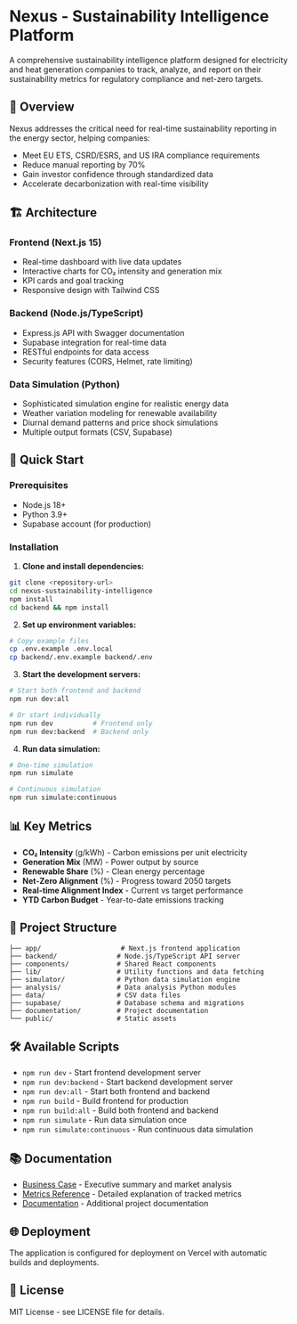 # Nexus - Sustainability Intelligence Platform

A comprehensive sustainability intelligence platform designed for electricity and heat generation companies to track, analyze, and report on their sustainability metrics for regulatory compliance and net-zero targets.

## 🎯 Overview

Nexus addresses the critical need for real-time sustainability reporting in the energy sector, helping companies:
- Meet EU ETS, CSRD/ESRS, and US IRA compliance requirements
- Reduce manual reporting by 70%
- Gain investor confidence through standardized data
- Accelerate decarbonization with real-time visibility

## 🏗️ Architecture

### Frontend (Next.js 15)
- Real-time dashboard with live data updates
- Interactive charts for CO₂ intensity and generation mix
- KPI cards and goal tracking
- Responsive design with Tailwind CSS

### Backend (Node.js/TypeScript)
- Express.js API with Swagger documentation
- Supabase integration for real-time data
- RESTful endpoints for data access
- Security features (CORS, Helmet, rate limiting)

### Data Simulation (Python)
- Sophisticated simulation engine for realistic energy data
- Weather variation modeling for renewable availability
- Diurnal demand patterns and price shock simulations
- Multiple output formats (CSV, Supabase)

## 🚀 Quick Start

### Prerequisites
- Node.js 18+
- Python 3.9+
- Supabase account (for production)

### Installation

1. **Clone and install dependencies:**
```bash
git clone <repository-url>
cd nexus-sustainability-intelligence
npm install
cd backend && npm install
```

2. **Set up environment variables:**
```bash
# Copy example files
cp .env.example .env.local
cp backend/.env.example backend/.env
```

3. **Start the development servers:**
```bash
# Start both frontend and backend
npm run dev:all

# Or start individually
npm run dev          # Frontend only
npm run dev:backend  # Backend only
```

4. **Run data simulation:**
```bash
# One-time simulation
npm run simulate

# Continuous simulation
npm run simulate:continuous
```

## 📊 Key Metrics

- **CO₂ Intensity** (g/kWh) - Carbon emissions per unit electricity
- **Generation Mix** (MW) - Power output by source
- **Renewable Share** (%) - Clean energy percentage
- **Net-Zero Alignment** (%) - Progress toward 2050 targets
- **Real-time Alignment Index** - Current vs target performance
- **YTD Carbon Budget** - Year-to-date emissions tracking

## 📁 Project Structure

```
├── app/                    # Next.js frontend application
├── backend/               # Node.js/TypeScript API server
├── components/            # Shared React components
├── lib/                   # Utility functions and data fetching
├── simulator/             # Python data simulation engine
├── analysis/              # Data analysis Python modules
├── data/                  # CSV data files
├── supabase/              # Database schema and migrations
├── documentation/         # Project documentation
└── public/                # Static assets
```

## 🛠️ Available Scripts

- `npm run dev` - Start frontend development server
- `npm run dev:backend` - Start backend development server
- `npm run dev:all` - Start both frontend and backend
- `npm run build` - Build frontend for production
- `npm run build:all` - Build both frontend and backend
- `npm run simulate` - Run data simulation once
- `npm run simulate:continuous` - Run continuous data simulation

## 📚 Documentation

- [Business Case](BUSINESS_CASE.md) - Executive summary and market analysis
- [Metrics Reference](METRICS.md) - Detailed explanation of tracked metrics
- [Documentation](documentation/) - Additional project documentation

## 🌐 Deployment

The application is configured for deployment on Vercel with automatic builds and deployments.

## 📄 License

MIT License - see LICENSE file for details.
